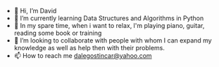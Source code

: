 - 👋 Hi, I’m David 
- 🌱 I’m currently learning Data Structures and Algorithms in Python
- 👀 In my spare time, when i want to relax, l'm playing piano, guitar, reading some book or training 
- 💞️ I’m looking to collaborate with people with whom I can expand my knowledge as well as help then with their problems.
- 📫 How to reach me dalegostincar@yahoo.com 

<!---
Gostincar/Gostincar is a ✨ special ✨ repository because its `README.md` (this file) appears on your GitHub profile.
You can click the Preview link to take a look at your changes.
--->
